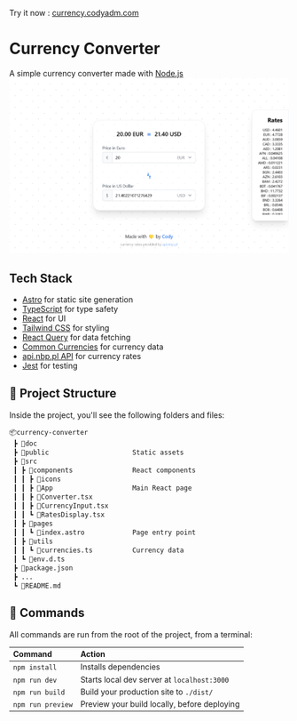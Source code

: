 Try it now : [currency.codyadm.com](https://currency.codyadm.com/)

# Currency Converter

A simple currency converter made with [Node.js](https://nodejs.org/en/)
![banner](doc/banner.png)

## Tech Stack

- [Astro](https://astro.build/) for static site generation
- [TypeScript](https://www.typescriptlang.org/) for type safety
- [React](https://reactjs.org/) for UI
- [Tailwind CSS](https://tailwindcss.com/) for styling
- [React Query](https://react-query.tanstack.com/) for data fetching
- [Common Currencies](https://github.com/moonshot-partners/common-currencies/) for currency data
- [api.nbp.pl API](https://api.nbp.pl/) for currency rates
- [Jest](https://jestjs.io/) for testing

## 🚀 Project Structure

Inside the project, you'll see the following folders and files:

``` 
📦currency-converter
 ┣ 📂doc
 ┣ 📂public                     Static assets
 ┣ 📂src
 ┃ ┣ 📂components               React components
 ┃ ┃ ┣ 📂icons
 ┃ ┃ ┣ 📜App                    Main React page
 ┃ ┃ ┣ 📜Converter.tsx
 ┃ ┃ ┣ 📜CurrencyInput.tsx
 ┃ ┃ ┗ 📜RatesDisplay.tsx        
 ┃ ┣ 📂pages
 ┃ ┃ ┗ 📜index.astro            Page entry point
 ┃ ┣ 📂utils
 ┃ ┃ ┗ 📜currencies.ts          Currency data
 ┃ ┗ 📜env.d.ts
 ┣ 📜package.json
 ┣ ...
 ┗ 📜README.md
```

## 🧞 Commands

All commands are run from the root of the project, from a terminal:

| Command           | Action                                       |
| :---------------- | :------------------------------------------- |
| `npm install`     | Installs dependencies                        |
| `npm run dev`     | Starts local dev server at `localhost:3000`  |
| `npm run build`   | Build your production site to `./dist/`      |
| `npm run preview` | Preview your build locally, before deploying |
